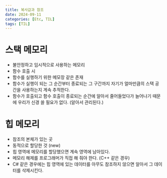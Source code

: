 ```yaml
---
title: 복사값과 참조
date: 2024-09-11
categories: [Etc, TIL]
tags: [TIL]
---
```

# 스택 메모리
- 불안정하고 임시적으로 사용하는 메모리
- 함수 호출 시
- 함수를 실행하기 위한 메모장 같은 존재
- 함수가 실행이 되는 그 순간부터 종료되는 그 구간까지 자기가 얼마만큼의 스택 공간을 사용하는지 계속 추적한다.
- 함수가 호출되고 함수 호출이 종료되는 순간에 알아서 줄어들었다가 늘어나기 때문에 우리가 신경 쓸 필요가 없다. (알아서 관리된다.)

# 힙 메모리
- 참조의 본체가 있는 곳
- 동적으로 할당한 것 (new)
- 힙 영역에 메모리를 할당했으면 계속 영역에 남아있다.
- 메모리 해제를 프로그래머가 직접 해 줘야 한다. (C++ 같은 경우)
- C# 같은 경우에는 힙 영역에 있는 데이터를 아무도 참조하지 않으면 알아서 그 데이터를 삭제시킨다.